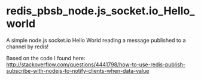 redis_pbsb_node.js_socket.io_Hello_world
========================================


A simple node.js socket.io Hello World reading a message published to a channel by redis!

Based on the code I found here:
http://stackoverflow.com/questions/4441798/how-to-use-redis-publish-subscribe-with-nodejs-to-notify-clients-when-data-value